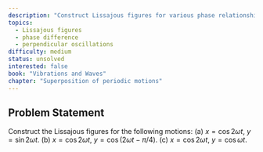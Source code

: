 ```yaml
---
description: "Construct Lissajous figures for various phase relationships"
topics:
  - Lissajous figures
  - phase difference
  - perpendicular oscillations
difficulty: medium
status: unsolved
interested: false
book: "Vibrations and Waves"
chapter: "Superposition of periodic motions"
---
```


## Problem Statement
Construct the Lissajous figures for the following motions:
(a) $x = \cos 2\omega t$, $y = \sin 2\omega t$.
(b) $x = \cos 2\omega t$, $y = \cos(2\omega t - \pi/4)$.
(c) $x = \cos 2\omega t$, $y = \cos \omega t$.